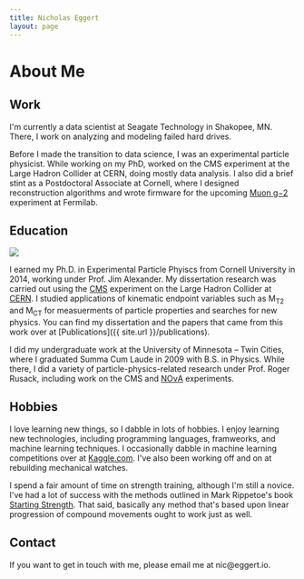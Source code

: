 ```yaml
---
title: Nicholas Eggert
layout: page
---
```


# About Me

## Work

I'm currently a data scientist at Seagate Technology in Shakopee, MN. There, I work on analyzing and modeling failed
hard drives.

Before I made the transition to data science, I was an experimental particle physicist. While working on my PhD, worked on the CMS experiment at the Large Hadron Collider at CERN, doing mostly data analysis. I also did a brief stint as a Postdoctoral Associate at Cornell, where I designed reconstruction algorithms and wrote firmware for the upcoming [Muon g&minus;2](http://muon-g-2.fnal.gov) experiment at Fermilab.

## Education

![]({{site.url}}/files/img/phd_ceremony.jpg)

I earned my Ph.D. in Experimental Particle Phyiscs from <span itemprop="alumniOf">Cornell University</span> in 2014, working under Prof. Jim Alexander. My dissertation research was carried out using the [CMS](http://cms.cern.ch) experiment on the Large Hadron Collider at [CERN](http://cern.ch). I studied applications of 
kinematic endpoint variables such as M<sub>T2</sub> and M<sub>CT</sub> for measuerments of particle properties and searches for new physics. You can find my dissertation and the papers that came from this work over at [Publications]({{ site.url }}/publications).

I did my undergraduate work at the <span itemprop="alumniOf">University of Minnesota &ndash; Twin Cities</span>, where I graduated Summa Cum Laude in 2009 with B.S. in Physics. While there, I did a variety of particle-physics-related research under Prof. Roger Rusack, including work on the CMS and [NO&nu;A](http://www-nova.fnal.gov) experiments.


## Hobbies

I love learning new things, so I dabble in lots of hobbies. I enjoy learning new technologies, including programming languages, framweorks, and machine learning techniques. I occasionally dabble in machine learning competitions over at [Kaggle.com](http://www.kaggle.com). I've also been working off and on at rebuilding mechanical watches.

I spend a fair amount of time on strength training, although I'm still a novice. I've had a lot of success with the methods outlined in Mark Rippetoe's book [Starting Strength](http://startingstrength.com). That said, basically any method that's based upon linear progression of compound movements ought to work just as well.


## Contact
If you want to get in touch with me, please email me at <span itemprop="email">nic<span style="display: none">NOSPAM</span>@eggert.io</span>.
